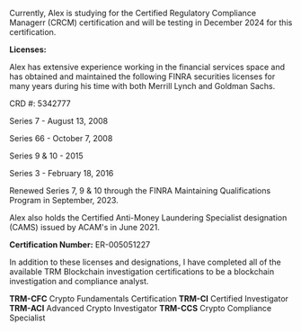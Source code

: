 Currently, Alex is studying for the Certified Regulatory Compliance Managerr (CRCM) certification and will be testing in December 2024 for this certification.


**Licenses:** 

Alex has extensive experience working in the financial services space and has obtained and maintained the following FINRA securities licenses for many years during his time with both Merrill Lynch and Goldman Sachs.

CRD #: 5342777

Series 7 - August 13, 2008

Series 66 - October 7, 2008

Series 9 & 10 - 2015

Series 3 - February 18, 2016

Renewed Series 7, 9 & 10 through the FINRA Maintaining Qualifications Program in September, 2023.


Alex also holds the Certified Anti-Money Laundering Specialist designation (CAMS) issued by ACAM's in June 2021.

**Certification Number:** ER-005051227


In addition to these licenses and designations, I have completed all of the available TRM Blockchain investigation certifications to be a blockchain investigation and compliance analyst.

**TRM-CFC**    Crypto Fundamentals Certification
**TRM-CI**     Certified Investigator
**TRM-ACI**    Advanced Crypto Investigator
**TRM-CCS**    Crypto Compliance Specialist


